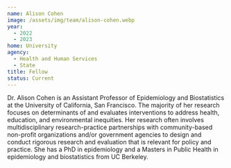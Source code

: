 ```yaml
---
name: Alison Cohen
image: /assets/img/team/alison-cohen.webp
year:
  - 2022
  - 2023
home: University
agency:
  - Health and Human Services
  - State
title: Fellow
status: Current
---
```


Dr. Alison Cohen is an Assistant Professor of Epidemiology and Biostatistics at the University of California, San Francisco. The majority of her research focuses on determinants of and evaluates interventions to address health, education, and environmental inequities. Her research often involves multidisciplinary research-practice partnerships with community-based non-profit organizations and/or government agencies to design and conduct rigorous research and evaluation that is relevant for policy and practice. She has a PhD in epidemiology and a Masters in Public Health in epidemiology and biostatistics from UC Berkeley.
